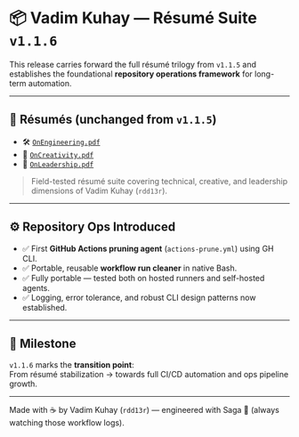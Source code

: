 # 📦 Vadim Kuhay — Résumé Suite `v1.1.6`

This release carries forward the full résumé trilogy from `v1.1.5` and establishes the foundational **repository operations framework** for long-term automation.

---

## 📄 Résumés (unchanged from `v1.1.5`)

- 🛠️ [`OnEngineering.pdf`](https://github.com/Mimis-Gildi/riddle-me-this/releases/download/v1.1.6/OnEngineering.pdf)
- 🎨 [`OnCreativity.pdf`](https://github.com/Mimis-Gildi/riddle-me-this/releases/download/v1.1.6/OnCreativity.pdf)
- 🧭 [`OnLeadership.pdf`](https://github.com/Mimis-Gildi/riddle-me-this/releases/download/v1.1.6/OnLeadership.pdf)

> Field-tested résumé suite covering technical, creative, and leadership dimensions of Vadim Kuhay (`rdd13r`).

---

## ⚙️ Repository Ops Introduced

- ✅ First **GitHub Actions pruning agent** (`actions-prune.yml`) using GH CLI.
- ✅ Portable, reusable **workflow run cleaner** in native Bash.
- ✅ Fully portable — tested both on hosted runners and self-hosted agents.
- ✅ Logging, error tolerance, and robust CLI design patterns now established.

---

## 🚀 Milestone

`v1.1.6` marks the **transition point**:  
From résumé stabilization → towards full CI/CD automation and ops pipeline growth.

---

Made with ☕ by Vadim Kuhay (`rdd13r`) — engineered with Saga 🤖 (always watching those workflow logs).

